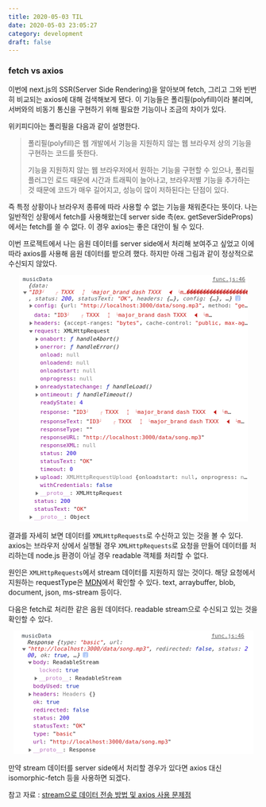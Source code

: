 ```yaml
---
title: 2020-05-03 TIL
date: 2020-05-03 23:05:27
category: development
draft: false
---
```


### fetch vs axios

이번에 next.js의 SSR(Server Side Rendering)을 알아보며 fetch, 그리고 그와 빈번히 비교되는 axios에 대해 검색해보게 됐다. 이 기능들은 폴리필(polyfill)이라 불리며, 서버와의 비동기 통신을 구현하기 위해 필요한 기능이나 조금의 차이가 있다.

위키피디아는 폴리필을 다음과 같이 설명한다.

> 폴리필(polyfill)은 웹 개발에서 기능을 지원하지 않는 웹 브라우저 상의 기능을 구현하는 코드를 뜻한다.
> 
> 기능을 지원하지 않는 웹 브라우저에서 원하는 기능을 구현할 수 있으나, 폴리필 플러그인 로드 때문에 시간과 트래픽이 늘어나고, 브라우저별 기능을 추가하는 것 때문에 코드가 매우 길어지고, 성능이 많이 저하된다는 단점이 있다.

즉 특정 상황이나 브라우저 종류에 따라 사용할 수 없는 기능을 채워준다는 뜻이다. 나는 일반적인 상황에서 fetch를 사용해왔는데 server side 측(ex. getSeverSideProps)에서는 fetch를 쓸 수 없다. 이 경우 axios는 좋은 대안이 될 수 있다.

이번 프로젝트에서 나는 음원 데이터를 server side에서 처리해 보여주고 싶었고 이에 따라 axios를 사용해 음원 데이터를 받으려 했다. 하지만 아래 그림과 같이 정상적으로 수신되지 않았다.

<div align="center"><img src="./images/050302.png"></div>

결과를 자세히 보면 데이터를 `XMLHttpRequests`로 수신하고 있는 것을 볼 수 있다. axios는 브라우저 상에서 실행될 경우 `XMLHttpRequests`로 요청을 만들어 데이터를 처리하는데 node.js 환경이 아닐 경우 readable 객체를 처리할 수 없다.

원인은 `XMLHttpRequests`에서 stream 데이터를 지원하지 않는 것이다. 해당 요청에서 지원하는 requestType은 [MDN](https://developer.mozilla.org/ko/docs/Web/API/XMLHttpRequest/responseType)에서 확인할 수 있다. text, arraybuffer, blob, document, json, ms-stream 등이다.

다음은 fetch로 처리한 같은 음원 데이터다. readable stream으로 수신되고 있는 것을 확인할 수 있다.

<div align="center"><img src="./images/050301.png"></div>

만약 stream 데이터를 server side에서 처리할 경우가 있다면 axios 대신 isomorphic-fetch 등을 사용하면 되겠다.

참고 자료 : [stream으로 데이터 전송 방법 및 axios 사용 문제점](https://yogae.github.io/etc/2019/06/11/node_client_stream.html)